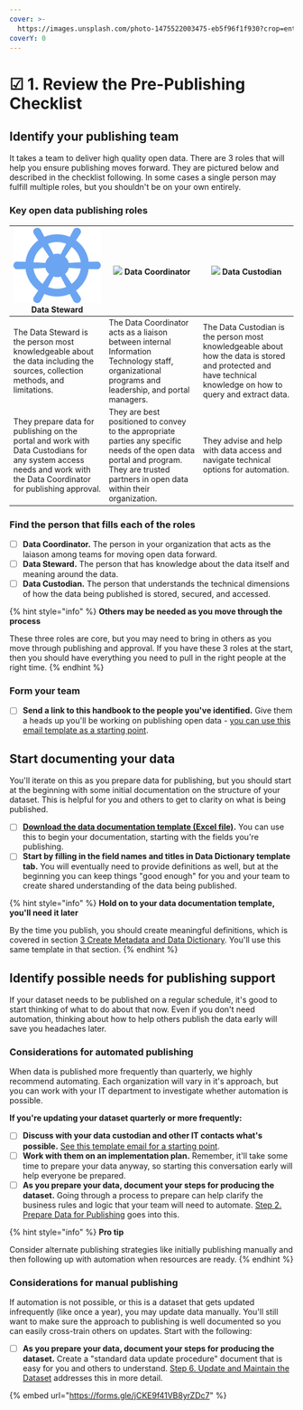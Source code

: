 ```yaml
---
cover: >-
  https://images.unsplash.com/photo-1475522003475-eb5f96f1f930?crop=entropy&cs=srgb&fm=jpg&ixid=MnwxOTcwMjR8MHwxfHNlYXJjaHw3fHxjYWxpZm9ybmlhfGVufDB8fHx8MTY0MDAzMTE0NA&ixlib=rb-1.2.1&q=85
coverY: 0
---
```


# ☑ 1. Review the Pre-Publishing Checklist

## Identify your publishing team

It takes a team to deliver high quality open data. There are 3 roles that will help you ensure publishing moves forward. They are pictured below and described in the checklist following. In some cases a single person may fulfill multiple roles, but you shouldn't be on your own entirely.

### Key open data publishing roles

| ![](.gitbook/assets/Vector.png) Data Steward                                                                                                                         | ![](.gitbook/assets/Vector\(1\).png) Data Coordinator                                                                                                                                   | ![](.gitbook/assets/Vector\(2\).png) Data Custodian                                                                                                           |
| -------------------------------------------------------------------------------------------------------------------------------------------------------------------- | --------------------------------------------------------------------------------------------------------------------------------------------------------------------------------------- | ------------------------------------------------------------------------------------------------------------------------------------------------------------- |
| The Data Steward is the person most knowledgeable about the data including the sources, collection methods, and limitations.                                         | The Data Coordinator acts as a liaison between internal Information Technology staff, organizational programs and leadership, and portal managers.                                      | The Data Custodian is the person most knowledgeable about how the data is stored and protected and have technical knowledge on how to query and extract data. |
| They prepare data for publishing on the portal and work with Data Custodians for any system access needs and work with the Data Coordinator for publishing approval. | They are best positioned to convey to the appropriate parties any specific needs of the open data portal and program. They are trusted partners in open data within their organization. | They advise and help with data access and navigate technical options for automation.                                                                          |

### Find the person that fills each of the roles

* [ ] **Data Coordinator.** The person in your organization that acts as the laiason among teams for moving open data forward.
* [ ] **Data Steward.** The person that has knowledge about the data itself and meaning around the data.
* [ ] **Data Custodian.** The person that understands the technical dimensions of how the data being published is stored, secured, and accessed.

{% hint style="info" %}
**Others may be needed as you move through the process**

These three roles are core, but you may need to bring in others as you move through publishing and approval. If you have these 3 roles at the start, then you should have everything you need to pull in the right people at the right time.
{% endhint %}

### Form your team

* [ ] **Send a link to this handbook to the people you've identified.** Give them a heads up you'll be working on publishing open data - [you can use this email template as a starting point](templates.md#invite-your-team-to-help-you-publish-open-data).

## Start documenting your data

You'll iterate on this as you prepare data for publishing, but you should start at the beginning with some initial documentation on the structure of your dataset. This is helpful for you and others to get to clarity on what is being published.

* [ ] [**Download the data documentation template (Excel file)**](https://drive.google.com/uc?export=download\&id=1CHJuE89yiNUHsxrjQxseMmxRWDAs11M4)**.** You can use this to begin your documentation, starting with the fields you're publishing.
* [ ] **Start by filling in the field names and titles in Data Dictionary template tab.** You will eventually need to provide definitions as well, but at the beginning you can keep things "good enough" for you and your team to create shared understanding of the data being published.

{% hint style="info" %}
**Hold on to your data documentation template, you'll need it later**

By the time you publish, you should create meaningful definitions, which is covered in section [3 Create Metadata and Data Dictionary](create-metadata-and-data-dictionary.md). You'll use this same template in that section.
{% endhint %}

## Identify possible needs for publishing support

If your dataset needs to be published on a regular schedule, it's good to start thinking of what to do about that now. Even if you don't need automation, thinking about how to help others publish the data early will save you headaches later.

### **Considerations for automated publishing**

When data is published more frequently than quarterly, we highly recommend automating. Each organization will vary in it's approach, but you can work with your IT department to investigate whether automation is possible.

**If you're updating your dataset quarterly or more frequently:**

* [ ] **Discuss with your data custodian and other IT contacts what's possible.** [See this template email for a starting point](templates.md#reach-out-to-your-it-team-about-publishing).
* [ ] **Work with them on an implementation plan.** Remember, it'll take some time to prepare your data anyway, so starting this conversation early will help everyone be prepared.
* [ ] **As you prepare your data, document your steps for producing the dataset.** Going through a process to prepare can help clarify the business rules and logic that your team will need to automate. [Step 2. Prepare Data for Publishing](2.-prepare-data-for-publishing.md) goes into this.

{% hint style="info" %}
**Pro tip**

Consider alternate publishing strategies like initially publishing manually and then following up with automation when resources are ready.
{% endhint %}

### **Considerations for manual publishing**

If automation is not possible, or this is a dataset that gets updated infrequently (like once a year), you may update data manually. You'll still want to make sure the approach to publishing is well documented so you can easily cross-train others on updates. Start with the following:

* [ ] **As you prepare your data, document your steps for producing the dataset.** Create a "standard data update procedure" document that is easy for you and others to understand. [Step 6. Update and Maintain the Dataset](update-and-maintain-the-dataset.md) addresses this in more detail.

{% embed url="https://forms.gle/jCKE9f41VB8yrZDc7" %}
